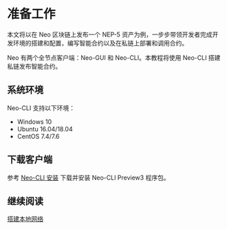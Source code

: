 # 准备工作

本文将以在 Neo 区块链上发布一个 NEP-5 资产为例，一步步带领开发者完成开发环境的搭建和配置，编写智能合约以及在私链上部署和调用合约。

Neo 有两个全节点客户端：Neo-GUI 和 Neo-CLI。本教程将使用 Neo-CLI 搭建私链发布智能合约。

## 系统环境

Neo-CLI 支持以下环境：

- Windows 10
- Ubuntu 16.04/18.04
- CentOS 7.4/7.6

## 下载客户端

参考 [Neo-CLI 安装](../node/cli/setup.md) 下载并安装 Neo-CLI Preview3 程序包。

## 继续阅读

[搭建本地网络](enviroment.md)
